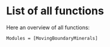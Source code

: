 # List of all functions

Here an overview of all functions:
```@autodocs
Modules = [MovingBoundaryMinerals]
```
